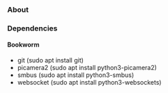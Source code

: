 ### About

### Dependencies

#### Bookworm

- git (sudo apt install git)
- picamera2 (sudo apt install python3-picamera2)
- smbus (sudo apt install python3-smbus)
- websocket (sudo apt install python3-websockets)
